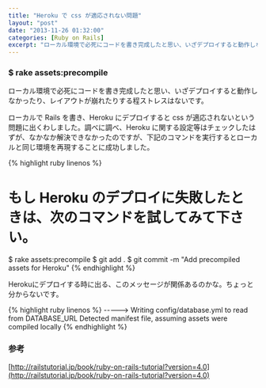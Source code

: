 ```yaml
---
title: "Heroku で css が適応されない問題"
layout: "post"
date: "2013-11-26 01:32:00"
categories: [Ruby on Rails]
excerpt: "ローカル環境で必死にコードを書き完成したと思い、いざデプロイすると動作しなかったり、レイアウトが崩れたりする程ストレスはないです。"
---
```


### $ rake assets:precompile

ローカル環境で必死にコードを書き完成したと思い、いざデプロイすると動作しなかったり、レイアウトが崩れたりする程ストレスはないです。

ローカルで Rails を書き、Heroku にデプロイすると css が適応されないという問題に出くわしました。調べに調べ、Heroku に関する設定等はチェックしたはずが、なかなか解決できなかったのですが、下記のコマンドを実行するとローカルと同じ環境を再現することに成功しました。

{% highlight ruby linenos %}
# もし Heroku のデプロイに失敗したときは、次のコマンドを試してみて下さい。
$ rake assets:precompile
$ git add .
$ git commit -m "Add precompiled assets for Heroku"
{% endhighlight %}

Herokuにデプロイする時に出る、このメッセージが関係あるのかな。ちょっと分からないです。 

{% highlight ruby linenos %}
-----> Writing config/database.yml to read from DATABASE_URL
             Detected manifest file, assuming assets were compiled locally
{% endhighlight %}

### 参考

[http://railstutorial.jp/book/ruby-on-rails-tutorial?version=4.0](http://railstutorial.jp/book/ruby-on-rails-tutorial?version=4.0)
